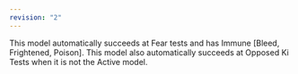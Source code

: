 ```yaml
---
revision: "2"
---
```

This model automatically succeeds at Fear tests and has Immune [Bleed, Frightened, Poison].
This model also automatically succeeds at Opposed Ki Tests when it is not the Active model.